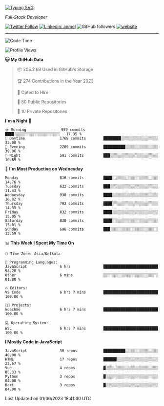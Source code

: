 [![Typing SVG](https://readme-typing-svg.herokuapp.com?lines=HI%2C+I'm+Tonal;I'm+a+Full+Stack+Developer)](https://git.io/typing-svg)

<p><em>Full-Stack Developer</em></p>

[![Twitter Follow](https://img.shields.io/twitter/follow/tonalmathew?style=flat)](https://twitter.com/intent/follow?screen_name=tonalmathew)
[![Linkedin: anmol](https://img.shields.io/badge/tonal-mathew?style=flat-square&logo=Linkedin&logoColor=white&link=https://www.linkedin.com/in/tonal-mathew/)](https://www.linkedin.com/in/tonal-mathew/)
![GitHub followers](https://img.shields.io/github/followers/tonalmathew?label=Follow&style=social)
[![website](https://img.shields.io/badge/Website-46a2f1.svg?&style=flat-square&logo=Google-Chrome&logoColor=white&link=http://tonalmathew.github.io/)](http://tonalmathew.github.io/)

---
<!--START_SECTION:waka-->
![Code Time](http://img.shields.io/badge/Code%20Time-1%2C011%20hrs%2024%20mins-blue)

![Profile Views](http://img.shields.io/badge/Profile%20Views-0-blue)

**🐱 My GitHub Data** 

> 📦 205.2 kB Used in GitHub's Storage 
 > 
> 🏆 274 Contributions in the Year 2023
 > 
> 💼 Opted to Hire
 > 
> 📜 80 Public Repositories 
 > 
> 🔑 10 Private Repositories 
 > 
**I'm a Night 🦉** 

```text
🌞 Morning                959 commits         ████░░░░░░░░░░░░░░░░░░░░░   17.35 % 
🌆 Daytime                1769 commits        ████████░░░░░░░░░░░░░░░░░   32.00 % 
🌃 Evening                2209 commits        ██████████░░░░░░░░░░░░░░░   39.96 % 
🌙 Night                  591 commits         ███░░░░░░░░░░░░░░░░░░░░░░   10.69 % 
```
📅 **I'm Most Productive on Wednesday** 

```text
Monday                   816 commits         ████░░░░░░░░░░░░░░░░░░░░░   14.76 % 
Tuesday                  632 commits         ███░░░░░░░░░░░░░░░░░░░░░░   11.43 % 
Wednesday                930 commits         ████░░░░░░░░░░░░░░░░░░░░░   16.82 % 
Thursday                 792 commits         ████░░░░░░░░░░░░░░░░░░░░░   14.33 % 
Friday                   832 commits         ████░░░░░░░░░░░░░░░░░░░░░   15.05 % 
Saturday                 830 commits         ████░░░░░░░░░░░░░░░░░░░░░   15.01 % 
Sunday                   696 commits         ███░░░░░░░░░░░░░░░░░░░░░░   12.59 % 
```


📊 **This Week I Spent My Time On** 

```text
🕑︎ Time Zone: Asia/Kolkata

💬 Programming Languages: 
JavaScript               6 hrs               █████████████████████████   98.20 % 
Other                    6 mins              ░░░░░░░░░░░░░░░░░░░░░░░░░   01.80 % 

🔥 Editors: 
VS Code                  6 hrs 7 mins        █████████████████████████   100.00 % 

🐱‍💻 Projects: 
koachme                  6 hrs 7 mins        █████████████████████████   100.00 % 

💻 Operating System: 
WSL                      6 hrs 7 mins        █████████████████████████   100.00 % 
```

**I Mostly Code in JavaScript** 

```text
JavaScript               30 repos            ██████████░░░░░░░░░░░░░░░   40.00 % 
HTML                     17 repos            ██████░░░░░░░░░░░░░░░░░░░   22.67 % 
Vue                      4 repos             █░░░░░░░░░░░░░░░░░░░░░░░░   05.33 % 
Python                   3 repos             █░░░░░░░░░░░░░░░░░░░░░░░░   04.00 % 
Dart                     3 repos             █░░░░░░░░░░░░░░░░░░░░░░░░   04.00 % 
```




 Last Updated on 01/06/2023 18:41:40 UTC
<!--END_SECTION:waka-->
